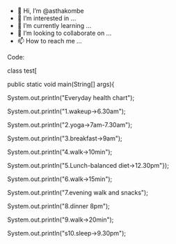 - 👋 Hi, I’m @asthakombe
- 👀 I’m interested in ...
- 🌱 I’m currently learning ...
- 💞️ I’m looking to collaborate on ...
- 📫 How to reach me ...

<!---
asthakombe/asthakombe is a ✨ special ✨ repository because its `README.md` (this file) appears on your GitHub profile.
You can click the Preview link to take a look at your changes.
--->
Code:

class test[

public static void main(String[] args){

System.out.println("Everyday health chart");

System.out.println("1.wakeup->6.30am");

System.out.println("2.yoga->7am-7.30am");

System.out.println("3.breakfast->9am");

System.out.println("4.walk->10min");

System.out.println("5.Lunch-balanced diet->12.30pm"});

System.out.println("6.walk->15min");

System.out.println("7.evening walk and snacks");

System.out.println("8.dinner 8pm");

System.out.println("9.walk->20min");

System.out.println("s10.sleep->9.30pm");
